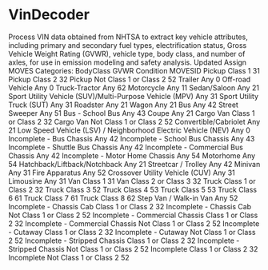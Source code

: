 # VinDecoder
Process VIN data obtained from NHTSA to extract key vehicle attributes, including primary and secondary fuel types, electrification status, Gross Vehicle Weight Rating (GVWR), vehicle type, body class, and number of axles, for use in emission modeling and safety analysis.
Updated Assign MOVES Categories:
BodyClass	GVWR Condition	MOVESID
Pickup	Class 1	31
Pickup	Class 2	32
Pickup	Not Class 1 or Class 2	52
Trailer	Any	0
Off-road Vehicle	Any	0
Truck-Tractor	Any	62
Motorcycle	Any	11
Sedan/Saloon	Any	21
Sport Utility Vehicle (SUV)/Multi-Purpose Vehicle (MPV)	Any	31
Sport Utility Truck (SUT)	Any	31
Roadster	Any	21
Wagon	Any	21
Bus	Any	42
Street Sweeper	Any	51
Bus - School Bus	Any	43
Coupe	Any	21
Cargo Van	Class 1 or Class 2	32
Cargo Van	Not Class 1 or Class 2	52
Convertible/Cabriolet	Any	21
Low Speed Vehicle (LSV) / Neighborhood Electric Vehicle (NEV)	Any	0
Incomplete - Bus Chassis	Any	42
Incomplete - School Bus Chassis	Any	43
Incomplete - Shuttle Bus Chassis	Any	42
Incomplete - Commercial Bus Chassis	Any	42
Incomplete - Motor Home Chassis	Any	54
Motorhome	Any	54
Hatchback/Liftback/Notchback	Any	21
Streetcar / Trolley	Any	42
Minivan	Any	31
Fire Apparatus	Any	52
Crossover Utility Vehicle (CUV)	Any	31
Limousine	Any	31
Van	Class 1	31
Van	Class 2 or Class 3	32
Truck	Class 1 or Class 2	32
Truck	Class 3	52
Truck	Class 4	53
Truck	Class 5	53
Truck	Class 6	61
Truck	Class 7	61
Truck	Class 8	62
Step Van / Walk-in Van	Any	52
Incomplete - Chassis Cab	Class 1 or Class 2	32
Incomplete - Chassis Cab	Not Class 1 or Class 2	52
Incomplete - Commercial Chassis	Class 1 or Class 2	32
Incomplete - Commercial Chassis	Not Class 1 or Class 2	52
Incomplete - Cutaway	Class 1 or Class 2	32
Incomplete - Cutaway	Not Class 1 or Class 2	52
Incomplete - Stripped Chassis	Class 1 or Class 2	32
Incomplete - Stripped Chassis	Not Class 1 or Class 2	52
Incomplete	Class 1 or Class 2	32
Incomplete	Not Class 1 or Class 2	52
